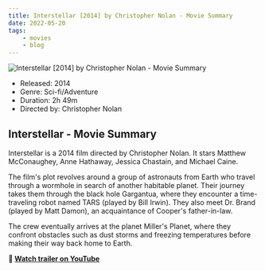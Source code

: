 ```yaml
---
title: Interstellar [2014] by Christopher Nolan - Movie Summary
date: 2022-05-20
tags:
    - movies
    - blog
---
```


![Interstellar [2014] by Christopher Nolan - Movie Summary](&#x2F;images&#x2F;movie-interstellar.jpg)

- Released: 2014
- Genre: Sci-fi&#x2F;Adventure
- Duration: 2h 49m
- Directed by: Christopher Nolan

## Interstellar - Movie Summary

Interstellar is a 2014 film directed by Christopher Nolan. It stars Matthew McConaughey, Anne Hathaway, Jessica Chastain, and Michael Caine.

The film&#39;s plot revolves around a group of astronauts from Earth who travel through a wormhole in search of another habitable planet. Their journey takes them through the black hole Gargantua, where they encounter a time-traveling robot named TARS (played by Bill Irwin). They also meet Dr. Brand (played by Matt Damon), an acquaintance of Cooper&#39;s father-in-law.

The crew eventually arrives at the planet Miller&#39;s Planet, where they confront obstacles such as dust storms and freezing temperatures before making their way back home to Earth.

**🎥 [Watch trailer on YouTube](https:&#x2F;&#x2F;www.youtube.com&#x2F;watch?v&#x3D;zSWdZVtXT7E)**

